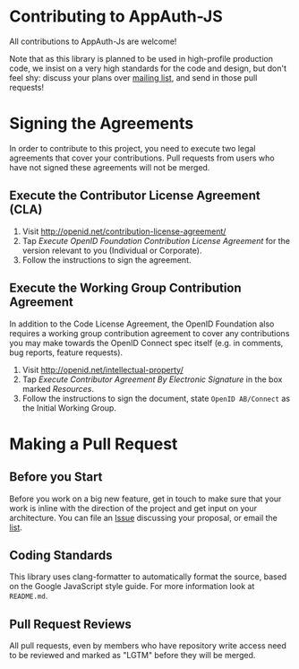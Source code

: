 # Contributing to AppAuth-JS

All contributions to AppAuth-Js are welcome!

Note that as this library is planned to be used in high-profile production code,
we insist on a very high standards for the code and design, but don't feel shy:
discuss your plans over
[mailing list](http://lists.openid.net/mailman/listinfo/openid-specs-ab), and
send in those pull requests!

# Signing the Agreements

In order to contribute to this project, you need to execute two legal agreements
that cover your contributions.  Pull requests from users who have not signed
these agreements will not be merged.

## Execute the Contributor License Agreement (CLA)

1. Visit http://openid.net/contribution-license-agreement/
2. Tap *Execute OpenID Foundation Contribution License Agreement* for the
   version relevant to you (Individual or Corporate).
3. Follow the instructions to sign the agreement.

## Execute the Working Group Contribution Agreement

In addition to the Code License Agreement, the OpenID Foundation also requires
a working group contribution agreement to cover any contributions you may make
towards the OpenID Connect spec itself (e.g. in comments, bug reports, feature
requests).

1. Visit http://openid.net/intellectual-property/
2. Tap *Execute Contributor Agreement By Electronic Signature* in the box
   marked *Resources*.
3. Follow the instructions to sign the document, state `OpenID AB/Connect` as
   the Initial Working Group.

# Making a Pull Request

## Before you Start

Before you work on a big new feature, get in touch to make sure that your work
is inline with the direction of the project and get input on your architecture.
You can file an [Issue](https://github.com/openid/AppAuth-Android/issues)
discussing your proposal, or email the
[list](http://lists.openid.net/mailman/listinfo/openid-specs-ab).

## Coding Standards

This library uses clang-formatter to automatically format the source, based on the Google
JavaScript style guide. For more information look at `README.md`.

## Pull Request Reviews

All pull requests, even by members who have repository write access need to be
reviewed and marked as "LGTM" before they will be merged.
